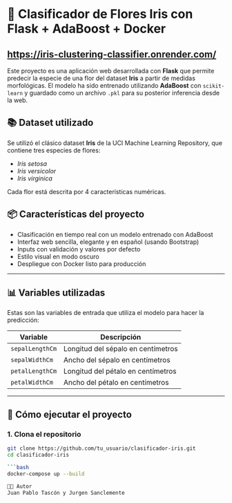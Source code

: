 # 🌸 Clasificador de Flores Iris con Flask + AdaBoost + Docker
## https://iris-clustering-classifier.onrender.com/
Este proyecto es una aplicación web desarrollada con **Flask** que permite predecir la especie de una flor del dataset **Iris** a partir de medidas morfológicas. El modelo ha sido entrenado utilizando **AdaBoost** con `scikit-learn` y guardado como un archivo `.pkl` para su posterior inferencia desde la web.

## 📚 Dataset utilizado

Se utilizó el clásico dataset **Iris** de la UCI Machine Learning Repository, que contiene tres especies de flores:
- *Iris setosa*
- *Iris versicolor*
- *Iris virginica*

Cada flor está descrita por 4 características numéricas.

## 📦 Características del proyecto

- Clasificación en tiempo real con un modelo entrenado con AdaBoost
- Interfaz web sencilla, elegante y en español (usando Bootstrap)
- Inputs con validación y valores por defecto
- Estilo visual en modo oscuro
- Despliegue con Docker listo para producción

---

## 📊 Variables utilizadas

Estas son las variables de entrada que utiliza el modelo para hacer la predicción:

| Variable            | Descripción                              |
|---------------------|------------------------------------------|
| `sepalLengthCm`     | Longitud del sépalo en centímetros       |
| `sepalWidthCm`      | Ancho del sépalo en centímetros          |
| `petalLengthCm`     | Longitud del pétalo en centímetros       |
| `petalWidthCm`      | Ancho del pétalo en centímetros          |

---

## 🚀 Cómo ejecutar el proyecto

### 1. Clona el repositorio

```bash
git clone https://github.com/tu_usuario/clasificador-iris.git
cd clasificador-iris

```bash
docker-compose up --build

🧑‍💻 Autor
Juan Pablo Tascón y Jurgen Sanclemente
